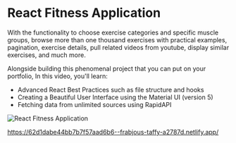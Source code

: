 # React Fitness Application



 With the functionality to choose exercise categories and specific muscle groups, browse more than one thousand exercises with practical examples, pagination, exercise  details, pull related videos from youtube, display similar exercises, and much more.

Alongside building this phenomenal project that you can put on your portfolio, In this video, you'll learn:

- Advanced React Best Practices such as file structure and hooks
- Creating a Beautiful User Interface using the Material UI (version 5)
- Fetching data from unlimited sources using RapidAPI

![React Fitness Application](https://i.ibb.co/Yt9spGc/image.png)
 
 https://62d1dabe44bb7b7f57aad6b6--frabjous-taffy-a2787d.netlify.app/

